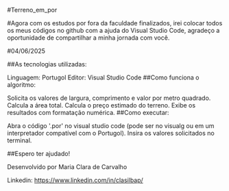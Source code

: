 #Terreno_em_por 

#Agora com os estudos por fora da faculdade finalizados, irei colocar todos os meus códigos no github com a ajuda do Visual Studio Code, agradeço a oportunidade de compartilhar a minha jornada com você.

#04/06/2025

##As tecnologias utilizadas:

Linguagem: Portugol
Editor: Visual Studio Code
##Como funciona o algoritmo:

Solicita os valores de largura, comprimento e valor por metro quadrado.
Calcula a área total.
Calcula o preço estimado do terreno.
Exibe os resultados com formatação numérica.
##Como executar:

Abra o código '.por' no visual studio code (pode ser no visualg ou em um interpretador compatível com o Portugol). Insira os valores solicitados no terminal.

##Espero ter ajudado!

Desenvolvido por Maria Clara de Carvalho

Linkedin: https://www.linkedin.com/in/clasilbap/
